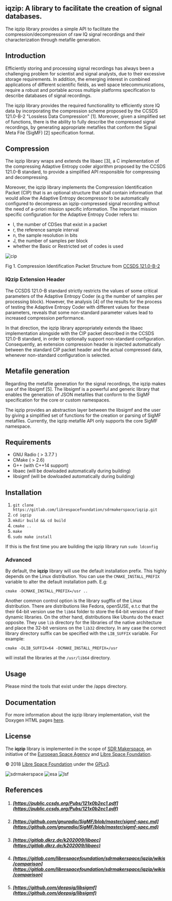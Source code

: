 ## iqzip: A library to facilitate the creation of signal databases.

The iqzip library provides a simple API to facilitate the compression/decompression of raw IQ signal recordings and their characterization through
metafile generation.

## Introduction
Efficiently storing and processing signal recordings has always been a challenging problem for scientist and signal analysts, due to their
excessive storage requirements. In addition, the emerging interest in combined applications of different scientific fields, as well
space telecommunications, require a robust and portable across multiple platforms specification to describe databases of signal recordings.

The iqzip library provides the required functionallity to efficiently store IQ data by incorporating the compression scheme proposed by the CCSDS
121.0-B-2 "Lossless Data Compression" [1]. Moreover, given a simplified set of functions, there is the
ability to fully describe the compressed signal recordings, by generating appropriate metafiles that conform the Signal Meta File (SigMF) [2] specification format.

## Compression

The iqzip library wraps and extends the libaec [3], a C implementation of the compressing Adaptive Entropy
coder algorithm proposed by the CCSDS 121.0-B standard, to provide a simplified API responsible for compressing and decompressing. 

Moreover, the iqzip library implements the Compression Identification Packet (CIP) that is an optional structure that shall contain information
that would allow the Adaptive Entropy decompressor to be automatically configured to decompress an iqzip-compressed signal recording without the need
of a-priori mission specific information. 
The important mission specific configuration for the Adaptive Entropy Coder refers to:
- l, the number of CDSes that exist in a packet
- r, the reference sample interval
- n, the sample resolution in bits
- J, the number of samples per block
- whether the Basic or Restricted set of codes is used

![cip](https://gitlab.com/librespacefoundation/sdrmakerspace/iqzip/wikis/uploads/b4a2fb65f29c6126040fd8b58e4f3226/cip.png)

Fig 1. Compression Identification Packet Structure from [CCSDS 121.0-B-2](https://public.ccsds.org/Pubs/121x0b2ec1.pdf)

### IQzip Extension Header

The CCSDS 121.0-B standard strictly restricts the values of some critical parameters of the Adaptive Entropy
Coder (e.g the number of samples per processing block). However, the analysis [4] of the results for the process of testing the Adaptive Entropy Coder with different values for these parameters, reveals that some non-standard parameter values lead to increased compression performance. 

In that direction, the iqzip library appropriately extends the libaec implementation alongside with the CIP packet described in the CCSDS 121.0-B standard, in order to optionally support non-standard configuration. Consequently, an extension compression header is injected automatically between the standard CIP packet header and the
actual compressed data, whenever non-standard configuration is selected.

## Metafile generation
Regarding the metafile generation for the signal recordings, the iqzip makes use of the libsigmf
[5]. The libsigmf is a powerful and generic library that enables the generation of JSON metafiles that
conform to the SigMF specification for the core or custom namespaces.  

The iqzip provides an abstraction layer between the libsigmf and the user by giving a simplified set of functions
for the creation or parsing of SigMF metafiles. Currently, the iqzip metafile API only supports the core SigMF namespace.

## Requirements
* GNU Radio ( > 3.7.7 )
* CMake ( > 2.6)
* G++ (with C++14 support)
* libaec (will be dowloaded automatically during building)
* libsigmf (will be dowloaded automatically during building)

## Installation

1. `git clone https://gitlab.com/librespacefoundation/sdrmakerspace/iqzip.git`
2. `cd iqzip`
3. `mkdir build && cd build`
4. `cmake ..`
5. `make`
6. `sudo make install`

If this is the first time you are building the iqzip library run
`sudo ldconfig`

### Advanced
By default, the **iqzip** library will use the default installation prefix.
This highly depends on the Linux distribution. You can use the `CMAKE_INSTALL_PREFIX`
variable to alter the default installation path.
E.g:

`cmake -DCMAKE_INSTALL_PREFIX=/usr ..`

Another common control option is the library sugffix of the Linux distribution.
There are distributions like Fedora, openSUSE, e.t.c that the their 64-bit version
use the `lib64` folder to store the 64-bit versions of their dynamic libraries.
On the other hand, distributions like Ubuntu do the exact opposite. They use
`lib` directory for the libraries of the native architecture and place the 32-bit versions
on the `lib32` directory. In any case the correct library directory suffix
can be specified with the `LIB_SUFFIX` variable. For example:

`cmake -DLIB_SUFFIX=64 -DCMAKE_INSTALL_PREFIX=/usr`

will install the libraries at the `/usr/lib64` directory.

## Usage
Please mind the tools that exist under the /apps directory.

## Documentation

For more information about the iqzip library implementation, visit the Doxygen HTML pages [here](https://librespacefoundation.gitlab.io/iqzip).

## License
The **iqzip** library is implemented in the scope of [SDR Makerspace](https://sdrmaker.space/), an initiative of the [European Space Agency](https://esa.int) and [Libre Space Foundation](https://libre.space). 


&copy; 2018 [Libre Space Foundation](http://librespacefoundation.org) under the [GPLv3](LICENSE).

![sdrmakerspace](https://gitlab.com/librespacefoundation/sdrmakerspace/iqzip/wikis/uploads/5b652716f9ae39c444009ccdb8e337ba/sdrmakerspace.png)
![esa](https://gitlab.com/librespacefoundation/sdrmakerspace/iqzip/wikis/uploads/a51802d6b007ce52f67dc6ad58fb022b/esa.gif)
![lsf](https://gitlab.com/librespacefoundation/sdrmakerspace/iqzip/wikis/uploads/0efd910f4adfb62a67d6d048dbcac3ea/lsf.png)

## References
1. ##### [https://public.ccsds.org/Pubs/121x0b2ec1.pdf](https://public.ccsds.org/Pubs/121x0b2ec1.pdf)
2. ##### [https://github.com/gnuradio/SigMF/blob/master/sigmf-spec.md](https://github.com/gnuradio/SigMF/blob/master/sigmf-spec.md)
3. ##### [https://gitlab.dkrz.de/k202009/libaec](https://gitlab.dkrz.de/k202009/libaec)
4. ##### [https://gitlab.com/librespacefoundation/sdrmakerspace/iqzip/wikis/comparison](https://gitlab.com/librespacefoundation/sdrmakerspace/iqzip/wikis/comparison)
5. ##### [https://github.com/deepsig/libsigmf](https://github.com/deepsig/libsigmf)

